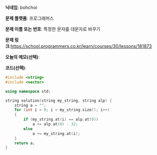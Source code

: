 **닉네임**: bohchoi

**문제 플랫폼**: 프로그래머스

**문제 이름 또는 번호**: 특정한 문자를 대문자로 바꾸기

**문제 링크**:https://school.programmers.co.kr/learn/courses/30/lessons/181873

**오늘의 메모(선택)**: 

**코드(선택)**:

```cpp
#include <string>
#include <vector>

using namespace std;

string solution(string my_string, string alp) {
    string a = "";
    for (int i = 0; i < my_string.size(); i++)
    {
        if (my_string.at(i) == alp.at(0))
            a += alp.at(0) - 32;
        else
            a += my_string.at(i);
    }
    return a;
}

```